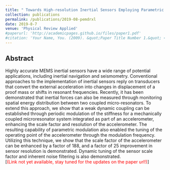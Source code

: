 ```yaml
---
title: " Towards High-resolution Inertial Sensors Employing Parametric Modulation in Coupled Micro-mechanical Resonators "
collection: publications
permalink: /publications/2019-08-pemdrxl
date: 2019-8-7
venue: 'Physical Review Applied'
#paperurl: 'http://academicpages.github.io/files/paper1.pdf'
#citation: 'Your Name, You. (2009). &quot;Paper Title Number 1.&quot; <i>Journal 1</i>. 1(1).'
---
```


## Abstract
Highly accurate MEMS inertial sensors have a wide range of potential applications, including inertial navigation and seismometry. Conventional approaches to the implementation of inertial sensors reply on transducers that convert the external acceleration into changes in displacement of a proof mass or shifts in resonant frequencies. Recently, it has been demonstrated that inertial forces can also be measured through monitoring spatial energy distribution between two coupled micro-resonators. To extend this approach, we show that a weak dynamic coupling can be established through periodic modulation of the stiffness for a mechanically coupled microresonator system integrated as part of an accelerometer, enhancing the scale factor and resolution of the accelerometer. The resulting capability of parametric modulation also enabled the tuning of the operating point of the accelerometer through the modulation frequency. Utilizing this technique, we show that the scale factor of the accelerometer can be enhanced by a factor of 188, and a factor of 25 improvement in sensor resolution is demonstrated. Dynamic tuning of the sensor scale factor and inherent noise filtering is also demonstrated. <br />
[<span style="color:red">(Link not yet available, stay tuned for the updates on the paper url!)</span>]
